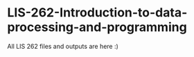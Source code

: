 # LIS-262-Introduction-to-data-processing-and-programming
All LIS 262 files and outputs are here :)
